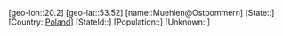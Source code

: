 ﻿---
location: [53.52,20.2]
type: City
tags:
- geo/City


SpocWebEntityId: 32653
isDeleted: false
confidential: public

---
[geo-lon::20.2]
[geo-lat::53.52]
[name::Muehlen@Ostpommern]
[State::]
[Country::[Poland](geo/Continent/Europe/Poland.md)]
[StateId::]
[Population::]
[Unknown::]

